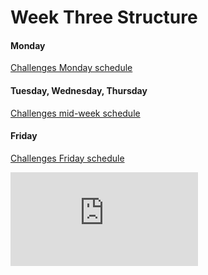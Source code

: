 # Week Three Structure

#### Monday

[Challenges Monday schedule](./challenges_monday_schedule.md)

#### Tuesday, Wednesday, Thursday

[Challenges mid-week schedule](./challenges_mid_week_schedule.md)

#### Friday

[Challenges Friday schedule](./challenges_friday_schedule.md)


![Tracking pixel](https://githubanalytics.herokuapp.com/course/sequence/onsite/week03.md)
